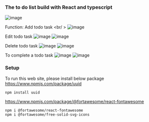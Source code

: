 ### The to do list build with React and typescript
![image](https://github.com/TomYYHong/to-do-list-typescit-react/assets/56811243/ce5fa56b-3b07-4252-9bf9-b115585d66c6)

Function:
Add todo task <br/ >
![image](https://github.com/TomYYHong/to-do-list-typescit-react/assets/56811243/e255ad3e-c464-42a3-a79a-8fe0c2a28fee)

Edit todo task
![image](https://github.com/TomYYHong/to-do-list-typescit-react/assets/56811243/933e2dce-0588-460f-ac88-52db4b08f6c7)
![image](https://github.com/TomYYHong/to-do-list-typescit-react/assets/56811243/e7741f2d-d8b9-4687-aee5-815ddc1efbf0)

Delete todo task
![image](https://github.com/TomYYHong/to-do-list-typescit-react/assets/56811243/1b9e7562-d3e7-44ca-95ce-0e6f76ae0e84)
![image](https://github.com/TomYYHong/to-do-list-typescit-react/assets/56811243/157220b6-f6aa-4560-a0bf-3ad4a27dca06)

To complete a todo task
![image](https://github.com/TomYYHong/to-do-list-typescit-react/assets/56811243/3576594e-671a-4b49-8d66-b1a02ba286de)
![image](https://github.com/TomYYHong/to-do-list-typescit-react/assets/56811243/4d5968df-60a3-4f38-9c7f-a20f24570ccf)

### Setup
To run this web site, please install below package
https://www.npmjs.com/package/uuid
```
npm install uuid
```

https://www.npmjs.com/package/@fortawesome/react-fontawesome
```
npm i @fortawesome/react-fontawesome
npm i @fortawesome/free-solid-svg-icons
```
